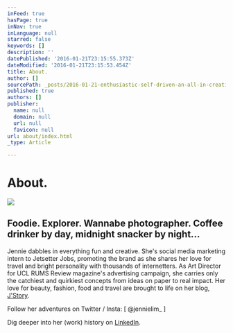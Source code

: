 ```yaml
---
inFeed: true
hasPage: true
inNav: true
inLanguage: null
starred: false
keywords: []
description: ''
datePublished: '2016-01-21T23:15:55.373Z'
dateModified: '2016-01-21T23:15:53.454Z'
title: About.
author: []
sourcePath: _posts/2016-01-21-enthusiastic-self-driven-an-all-in-creative-individual.md
published: true
authors: []
publisher:
  name: null
  domain: null
  url: null
  favicon: null
url: about/index.html
_type: Article

---
```

# About.
![](https://the-grid-user-content.s3-us-west-2.amazonaws.com/d008cc0f-3f66-47a5-9a3f-776b2c87e9e9.jpg)

## Foodie. Explorer. Wannabe photographer. Coffee drinker by day, midnight snacker by night...

Jennie dabbles in everything fun and creative. She's social media marketing intern to Jetsetter Jobs, promoting the brand as she shares her love for travel and bright personality with thousands of internetters. As Art Director for UCL RUMS Review magazine's advertising campaign, she carries only the catchiest and quirkiest concepts from ideas on paper to real impact. Her love for beauty, fashion, food and travel are brought to life on her blog, [J'Story][0].

Follow her adventures on Twitter / Insta: \[ @jennielim\_ \]

Dig deeper into her (work) history on [LinkedIn][1].

[0]: http://jenilim.wordpress.com/
[1]: https://uk.linkedin.com/in/jenilim